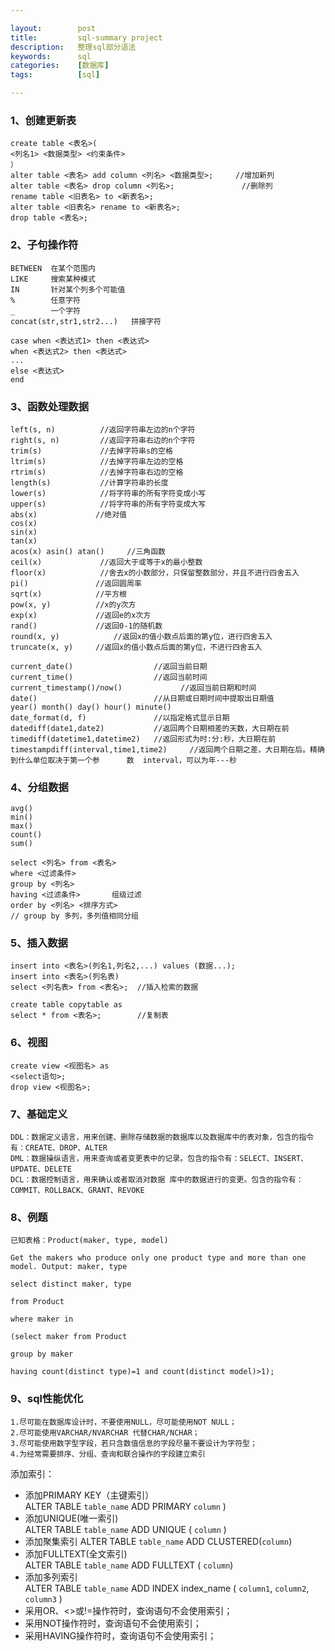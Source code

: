```yaml
---

layout:        post
title:         sql-summary project
description:   整理sql部分语法
keywords:      sql
categories:    [数据库]
tags:          [sql]

---
```



### 1、创建更新表
    create table <表名>(   
    <列名1> <数据类型> <约束条件>
    ）   
    alter table <表名> add column <列名> <数据类型>;     //增加新列
    alter table <表名> drop column <列名>;               //删除列
    rename table <旧表名> to <新表名>;
    alter table <旧表名> rename to <新表名>;
    drop table <表名>;     

### 2、子句操作符
    BETWEEN  在某个范围内
    LIKE     搜索某种模式
    IN       针对某个列多个可能值
    %        任意字符
    _        一个字符
    concat(str,str1,str2...)   拼接字符

    case when <表达式1> then <表达式>
    when <表达式2> then <表达式>
    ...
    else <表达式>
    end

### 3、函数处理数据
    left(s, n)          //返回字符串左边的n个字符
    right(s, n)         //返回字符串右边的n个字符
    trim(s)             //去掉字符串s的空格
    ltrim(s)            //去掉字符串左边的空格
    rtrim(s)            //去掉字符串右边的空格
    length(s)           //计算字符串的长度
    lower(s)            //将字符串的所有字符变成小写
    upper(s)            //将字符串的所有字符变成大写
    abs(x)             //绝对值
    cos(x)
    sin(x)
    tan(x)
    acos(x) asin() atan()     //三角函数
    ceil(x)             //返回大于或等于x的最小整数
    floor(x)            //舍去x的小数部分，只保留整数部分，并且不进行四舍五入
    pi()               //返回圆周率
    sqrt(x)            //平方根
    pow(x, y)          //x的y次方
    exp(x)             //返回e的x次方
    rand()             //返回0-1的随机数
    round(x, y)            //返回x的值小数点后面的第y位，进行四舍五入
    truncate(x, y)     //返回x的值小数点后面的第y位，不进行四舍五入

    current_date()                  //返回当前日期
    current_time()                  //返回当前时间
    current_timestamp()/now()             //返回当前日期和时间
    date()                          //从日期或日期时间中提取出日期值
    year() month() day() hour() minute() 
    date_format(d, f)               //以指定格式显示日期
    datediff(date1,date2)           //返回两个日期相差的天数，大日期在前
    timediff(datetime1,datetime2)   //返回形式为时:分:秒，大日期在前
    timestampdiff(interval,time1,time2)     //返回两个日期之差，大日期在后。精确到什么单位取决于第一个参      数  interval，可以为年---秒

### 4、分组数据
    avg()
    min()
    max()
    count()
    sum()

    select <列名> from <表名>
    where <过滤条件>
    group by <列名>
    having <过滤条件>       组级过滤
    order by <列名> <排序方式>
    // group by 多列，多列值相同分组

### 5、插入数据
    insert into <表名>(列名1,列名2,...) values (数据...);
    insert into <表名>(列名表)
    select <列名表> from <表名>;  //插入检索的数据

    create table copytable as
    select * from <表名>;        //复制表

### 6、视图
    create view <视图名> as
    <select语句>;
    drop view <视图名>;

### 7、基础定义
    DDL：数据定义语言，用来创建、删除存储数据的数据库以及数据库中的表对象，包含的指令有：CREATE、DROP、ALTER
    DML：数据操纵语言，用来查询或者变更表中的记录。包含的指令有：SELECT、INSERT、UPDATE、DELETE
    DCL：数据控制语言，用来确认或者取消对数据 库中的数据进行的变更。包含的指令有：COMMIT、ROLLBACK、GRANT、REVOKE

### 8、例题
    已知表格：Product(maker, type, model)

    Get the makers who produce only one product type and more than one model. Output: maker, type

    select distinct maker, type

    from Product

    where maker in

    (select maker from Product

    group by maker

    having count(distinct type)=1 and count(distinct model)>1);


### 9、sql性能优化      
    1.尽可能在数据库设计时，不要使用NULL，尽可能使用NOT NULL；
    2.尽可能使用VARCHAR/NVARCHAR 代替CHAR/NCHAR；
    3.尽可能使用数字型字段，若只含数值信息的字段尽量不要设计为字符型；
    4.为经常需要排序、分组、查询和联合操作的字段建立索引
添加索引：    
- 添加PRIMARY KEY（主键索引）   
    ALTER TABLE `table_name` ADD PRIMARY `column` )     
- 添加UNIQUE(唯一索引)     
    ALTER TABLE `table_name` ADD UNIQUE ( `column` ) 
- 添加聚集索引
    ALTER TABLE `table_name` ADD CLUSTERED(`column`)
- 添加FULLTEXT(全文索引)     
    ALTER TABLE `table_name` ADD FULLTEXT ( `column`)
- 添加多列索引     
    ALTER TABLE `table_name` ADD INDEX index_name ( `column1`, `column2`, `column3` )  
- 采用OR、<>或!=操作符时，查询语句不会使用索引；
- 采用NOT操作符时，查询语句不会使用索引；
- 采用HAVING操作符时，查询语句不会使用索引；
